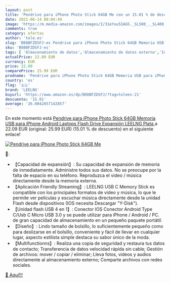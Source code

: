```yaml
---
layout: post
title: 'Pendrive para iPhone Photo Stick 64GB Me con un 15.01 % de descuento'
date: 2021-06-14 00:04:49
image: 'https://m.media-amazon.com/images/I/31eYuu5IAGS._SL500_._SL400_.jpg'
comments: true
category: ofertas
author: 'tole.es'
slug: 'B08BFZDSFJ-es Pendrive para iPhone Photo Stick 64GB Memoria USB para...'
sku: 'B08BFZDSFJ-es'
tags: [ 'Almacenamiento de datos','Almacenamiento de datos externo','Informática','Memorias USB','iphone','leelng', ]
actualPrice: 22.09 EUR
currency: EUR
price: 22.09
comparePrice: 25.99 EUR
prodname: 'Pendrive para iPhone Photo Stick 64GB Memoria USB para iPhone Android Laptops Flash Drive Expansión LEELNG  Plata '
country: 'es'
flag: '🇪🇸'
brand: 'LEELNG'
buyurl: 'https://www.amazon.es/dp/B08BFZDSFJ/?tag=tolees-21'
descuento: '15.01'
average: '26.0042857142857'
---
```


En este momento está [Pendrive para iPhone Photo Stick 64GB Memoria USB para iPhone Android Laptops Flash Drive Expansión LEELNG  Plata ](https://www.amazon.es/dp/B08BFZDSFJ/?tag=tolees-21) a 22.09 EUR (original: 25.99 EUR) (15.01 %  de descuento) en el siguiente enlace!

[![Pendrive para iPhone Photo Stick 64GB Me](https://m.media-amazon.com/images/I/31eYuu5IAGS._SL500_._SL400_.jpg)](https://www.amazon.es/dp/B08BFZDSFJ/?tag=tolees-21)

🔎:

- 【Capacidad de expansión】: Su capacidad de expansión de memoria de inmediatamente. Administre todos sus datos. No se preocupe por la falta de espacio en su teléfono. Reproduzca el video / música directamente desde la memoria externa.
- 【Aplicación Friendly Streaming】: LEELNG USB C Memory Stick es compatible con los principales formatos de video y música, lo que le permite ver películas y escuchar música directamente desde la unidad Flash desde dispositivos (IOS necesita Descargar "Y-Disk").
- 【Unidad flash USB 4 en 1】: Conector IOS Conector Android Type C/Usb C Micro USB 3.0 y se puede utilizar para iPhone / Android / PC. de gran capacidad de almacenamiento en un pequeño paquete portátil.
- 【Diseño】: Lindo tamaño de bolsillo, lo suficientemente pequeño como para deslizarse en el bolsillo, conveniente y fácil de llevar en cualquier lugar, aspecto estilista simple destaca su sabor único de la moda.
- 【Multifunctionns】: Realiza una copia de seguridad y restaura tus datos de contacto; Transferencia de datos velocidad rápida sin cable; Gestión de archivos: mover / copiar / eliminar; Lleva fotos, videos y audios directamente al almacenamiento externo; Comparte archivos con redes sociales.

[🛒 Aquí!!!](https://www.amazon.es/dp/B08BFZDSFJ/?tag=tolees-21)
